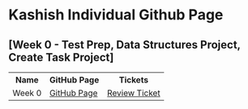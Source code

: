 # Kashish Individual Github Page


## [Week 0 - Test Prep, Data Structures Project, Create Task Project]

<table>
   <tr>
    <th>Name</th>
    <th>GitHub Page</th>
    <th>Tickets</th>
   </tr>
   <tr>
    <td>Week 0</td>
    <td> <a href="https://kashishchopraa.github.io/Individual-Algorithmic-Project/">GitHub Page</a> </td>
    <td><a href="https://github.com/kashishchopraa/Individual-Algorithmic-Project/issues/1">Review Ticket</a></td>
  </tr>
</table>
